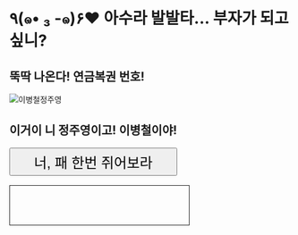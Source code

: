 <html>
<script>

function aaa() {
	fir = new Array(999999);
	sec = new Array(1);
	for (i = 0; i < 999999; i++) fir[i] = i;
	for (i = 0; i < 1; i++) {
		ran = parseInt(Math.random()*fir.length);
		sec[i] = fir[ran];

		for (h = fir.length; h; h -= 1) {
			j = Math.floor(Math.random() * h);
			x = fir[h - 1];
			fir[h - 1] = fir[j];
			fir[j] = x;
		}
	}
	for (i = 0; i < 6; i++) {
		for (j = 0; j <= i; j++) {
			if(sec[i] <= sec[j]) {
				k = sec[i];
				sec[i] = sec[j];
				sec[j] = k;
			}
		}
	}
	document.getElementById('ddd').innerHTML = sec;
}
</script>
<h1> ٩(๑• ₃ -๑)۶♥ 아수라 발발타... 부자가 되고 싶니?</h1>
<h2> 뚝딱 나온다! 연금복권 번호! </h2>

![이병철정주영](https://user-images.githubusercontent.com/69951427/116186070-e1fa3380-a75d-11eb-9ee6-5c7e47f95804.gif)

<h2> 이거이 니 정주영이고! 이병철이야! </h2>
<input id="button1" type="button" onclick="aaa()" value="너, 패 한번 쥐어보라" style="width:300px;height:50px;font-size:25px;">
<br/><br/>
<div id="ddd" style="font-size:30px;border:1px solid;width:300px;height:50px;text-align:center;padding:10px;"></div>
</html>

